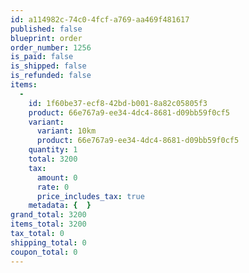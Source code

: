 ```yaml
---
id: a114982c-74c0-4fcf-a769-aa469f481617
published: false
blueprint: order
order_number: 1256
is_paid: false
is_shipped: false
is_refunded: false
items:
  -
    id: 1f60be37-ecf8-42bd-b001-8a82c05805f3
    product: 66e767a9-ee34-4dc4-8681-d09bb59f0cf5
    variant:
      variant: 10km
      product: 66e767a9-ee34-4dc4-8681-d09bb59f0cf5
    quantity: 1
    total: 3200
    tax:
      amount: 0
      rate: 0
      price_includes_tax: true
    metadata: {  }
grand_total: 3200
items_total: 3200
tax_total: 0
shipping_total: 0
coupon_total: 0
---
```

